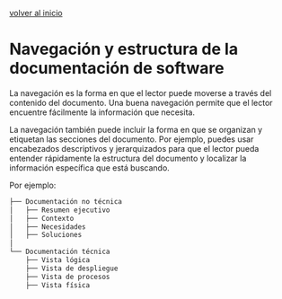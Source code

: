 [volver al inicio](/readme.md)

# Navegación y estructura de la documentación de software

La navegación es la forma en que el lector puede moverse a través del contenido del documento. Una buena navegación permite que el lector encuentre fácilmente la información que necesita.

La navegación también puede incluir la forma en que se organizan y etiquetan las secciones del documento. Por ejemplo, puedes usar encabezados descriptivos y jerarquizados para que el lector pueda entender rápidamente la estructura del documento y localizar la información específica que está buscando.

Por ejemplo:

```markdown
├── Documentación no técnica
│   ├── Resumen ejecutivo
│   ├── Contexto
│   ├── Necesidades
│   ├── Soluciones
│
└── Documentación técnica
    ├── Vista lógica
    ├── Vista de despliegue
    ├── Vista de procesos
    ├── Vista física
```